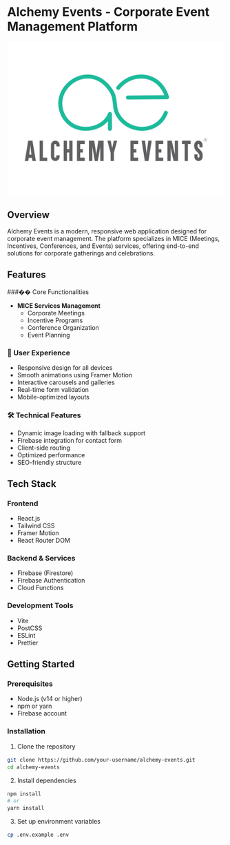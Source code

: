 # Alchemy Events - Corporate Event Management Platform

![Alchemy Events Logo](src/assets/logo.JPG)

## Overview

Alchemy Events is a modern, responsive web application designed for corporate event management. The platform specializes in MICE (Meetings, Incentives, Conferences, and Events) services, offering end-to-end solutions for corporate gatherings and celebrations.

## Features

###�� Core Functionalities
- **MICE Services Management**
  - Corporate Meetings
  - Incentive Programs
  - Conference Organization
  - Event Planning

### 💫 User Experience
- Responsive design for all devices
- Smooth animations using Framer Motion
- Interactive carousels and galleries
- Real-time form validation
- Mobile-optimized layouts

### 🛠 Technical Features
- Dynamic image loading with fallback support
- Firebase integration for contact form
- Client-side routing
- Optimized performance
- SEO-friendly structure

## Tech Stack

### Frontend
- React.js
- Tailwind CSS
- Framer Motion
- React Router DOM

### Backend & Services
- Firebase (Firestore)
- Firebase Authentication
- Cloud Functions

### Development Tools
- Vite
- PostCSS
- ESLint
- Prettier

## Getting Started

### Prerequisites
- Node.js (v14 or higher)
- npm or yarn
- Firebase account

### Installation

1. Clone the repository

```bash
git clone https://github.com/your-username/alchemy-events.git
cd alchemy-events
```

2. Install dependencies

```bash
npm install
# or
yarn install
```

3. Set up environment variables

```bash
cp .env.example .env
```
